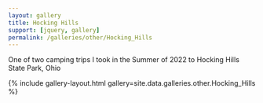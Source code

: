 ```yaml
---
layout: gallery
title: Hocking Hills
support: [jquery, gallery]
permalink: /galleries/other/Hocking_Hills
---
```


One of two camping trips I took in the Summer of 2022 to Hocking Hills State Park, Ohio

{% include gallery-layout.html gallery=site.data.galleries.other.Hocking_Hills %}
